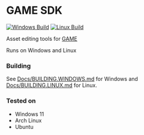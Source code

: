 # GAME SDK
[![Windows Build](https://github.com/droc101/game-sdk/actions/workflows/windows.yml/badge.svg)](https://github.com/droc101/game-sdk/actions/workflows/windows.yml) [![Linux Build](https://github.com/droc101/game-sdk/actions/workflows/linux.yml/badge.svg)](https://github.com/droc101/game-sdk/actions/workflows/linux.yml)

Asset editing tools for [GAME](https://github.com/droc101/c-game-engine)

Runs on Windows and Linux

### Building
See [Docs/BUILDING.WINDOWS.md](Docs/BUILDING.WINDOWS.md) for Windows and [Docs/BUILDING.LINUX.md](Docs/BUILDING.LINUX.md) for Linux.

### Tested on
- Windows 11
- Arch Linux
- Ubuntu